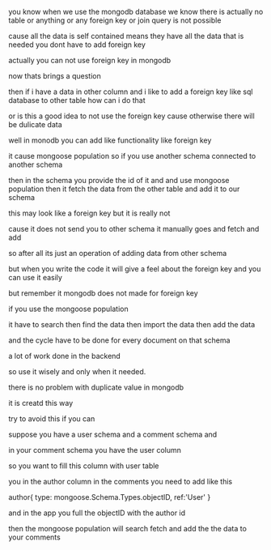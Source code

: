 you know when we use the mongodb database
we know there is actually no table or anything 
or any foreign key or join query is not possible

cause all the data is self contained means they have all the data that is needed you dont have to add foreign key

actually you can not use foreign key in mongodb


now thats brings a question

then if i have a data in other column and i like to add a foreign key like sql database to other table how can i do that

or is this a good idea to not use the foreign key cause 
otherwise there will be dulicate data

well in monodb you can add like functionality like foreign key

it cause mongoose population
so if you use another schema connected to another schema

then in the schema you provide the id of it and and use
mongoose population then it fetch the data from the other table and add it to our schema

this may look like  a foreign key but it is really not 

cause it does not send you to other schema it manually goes and fetch and add

so after all its just an operation of adding data from other schema

but when you write the code it will give a feel about the foreign key and you can use it easily

but remember it mongodb does not made for foreign key

if you use the mongoose population

it have to search
then find the data
then import the data
then add the data

and the cycle have to be done for every document on that schema

a lot of work done in the backend

so use it wisely and only when it needed.

there is no problem with duplicate value in mongodb

it is creatd this way

try to avoid this if you can

suppose you have a user schema and a comment schema
and 

in your comment schema you have the user column

so you want to fill this column with user table

you in the author column in the comments you need to add like this


author{
    type: mongoose.Schema.Types.objectID,
    ref:'User'
}

and in the app you full the objectID with the author id

then the mongoose population will search fetch and add the 
the data to your comments

